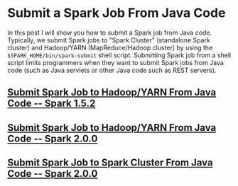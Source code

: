 Submit a Spark Job From Java Code
=================================
In this post I will show you how to submit a Spark job from Java code. Typically, 
we submit Spark jobs to "Spark Cluster" (standalone Spark cluster) and Hadoop/YARN 
(MapReduce/Hadoop cluster) by using the ````$SPARK_HOME/bin/spark-submit```` shell 
script.  Submitting Spark job from a shell script limits programmers when they want 
to submit Spark jobs from Java code (such as Java servlets or other Java code such 
as REST servers).

## [Submit Spark Job to Hadoop/YARN From Java Code -- Spark 1.5.2](./how-to-submit-spark-job-to-yarn-from-java-code.md)

## [Submit Spark Job to Hadoop/YARN From Java Code -- Spark 2.0.0](https://github.com/mahmoudparsian/data-algorithms-book/tree/master/src/main/java/org/dataalgorithms/chapB13/client)

## [Submit Spark Job to Spark Cluster From Java Code -- Spark 2.0.0](https://github.com/mahmoudparsian/data-algorithms-book/tree/master/src/main/java/org/dataalgorithms/chapB13/client)

